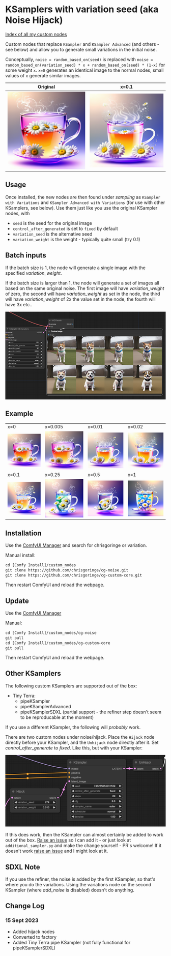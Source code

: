 # KSamplers with variation seed (aka Noise Hijack)

[Index of all my custom nodes](https://github.com/chrisgoringe/cg-nodes-index)

Custom nodes that replace `KSampler` and `KSampler Advanced` (and others - see below) and allow you to generate small variations in the initial noise.

Conceptually, `noise = random_based_on(seed)` is replaced with `noise = random_based_on(variation_seed) * x + random_based_on(seed) * (1-x)` for some weight `x`. `x=0` generates an identical image to the normal nodes, small values of `x` generate similar images.

|Original|x=0.1|
|-|-|
|![Original](docs/variation_000.png)|![Variation](docs/variation_010.png)|

## Usage

Once installed, the new nodes are then found under *sampling* as `KSampler with Variations` and `KSampler Advanced with Variations` (for use with other KSamplers, see below). Use them just like you use the original KSampler nodes, with

- `seed` is the seed for the original image
- `control_after_generated` is set to `fixed` by default
- `variation_seed` is the alternative seed
- `variation_weight` is the weight - typically quite small (try 0.1)

## Batch inputs

If the batch size is 1, the node will generate a single image with the specified *variation_weight*.

If the batch size is larger than 1, the node will generate a set of images all based on the same
original noise. The first image will have *variation_weight* of zero, the second will have *variation_weight* as set in the node, the third will have *variation_weight* of 2x the value set in the node, the fourth will have 3x etc..

![like this](docs/batch.png)

## Example

|||||
|-|-|-|-|
|x=0|x=0.005|x=0.01|x=0.02|
|![Original](docs/variation_000.png)|![x=0.005](docs/variation_005.png)|![x=0.010](docs/variation_010.png)|![x=0.2](docs/variation_020.png)|
|x=0.1|x=0.25|x=0.5|x=1|
|![x=0.1](docs/variation_100.png)|![x=0.25](docs/variation_250.png)|![x=05](docs/variation_500.png)|![x=1](docs/variation_1000.png)|

## Installation

Use the [ComfyUI Manager](https://github.com/ltdrdata/ComfyUI-Manager) and search for chrisgoringe or variation.

Manual install:
```
cd [Comfy Install]/custom_nodes
git clone https://github.com/chrisgoringe/cg-noise.git
git clone https://github.com/chrisgoringe/cg-custom-core.git
```
Then restart ComfyUI and reload the webpage.

## Update

Use the [ComfyUI Manager](https://github.com/ltdrdata/ComfyUI-Manager)

Manual:
```
cd [Comfy Install]/custom_nodes/cg-noise
git pull
cd [Comfy Install]/custom_nodes/cg-custom-core
git pull
```
Then restart ComfyUI and reload the webpage.

## Other KSamplers

The following custom KSamplers are supported out of the box:
- Tiny Terra: 
    - pipeKSampler
    - pipeKSamplerAdvanced
    - pipeKSamplerSDXL (partial support - the refiner step doesn't seem to be reproducable at the moment)

If you use a different KSampler, the following will *probably* work.

There are two custom nodes under noise/hijack. Place the `Hijack` node directly before your KSampler, and the `Unhijack` node directly after it. Set *control_after_generate* to *fixed*. Like this, but with your KSampler:

![hijack](docs/hijack.png)

If this does work, then the KSampler can almost certainly be added to work out of the box. [Raise an issue](https://github.com/chrisgoringe/cg-noise/issues) so I can add it - or just look at `additional_sampler.py` and make the change yourself - PR's welcome! If it doesn't work [raise an issue](https://github.com/chrisgoringe/cg-noise/issues) and I might look at it.

## SDXL Note

If you use the refiner, the noise is added by the first KSampler, so that's where you do the variations. Using the variations node on the second KSampler (where *add_noise* is disabled) doesn't do anything.

## Change Log

### 15 Sept 2023

- Added hijack nodes
- Converted to factory 
- Added Tiny Terra pipe KSampler (not fully functional for pipeKSamplerSDXL)

